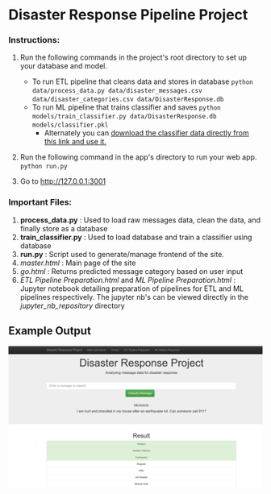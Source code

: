 # Disaster Response Pipeline Project

### Instructions:
1. Run the following commands in the project's root directory to set up your database and model.

    - To run ETL pipeline that cleans data and stores in database 
        `python data/process_data.py data/disaster_messages.csv data/disaster_categories.csv data/DisasterResponse.db`
    - To run ML pipeline that trains classifier and saves 
        `python models/train_classifier.py data/DisasterResponse.db models/classifier.pkl`
		- Alternately you can [download the classifier data directly from this link and use it.](https://drive.proton.me/urls/QSME3S6WRR#tznjH1e2KwgX)

2. Run the following command in the app's directory to run your web app.
    `python run.py`

3. Go to  http://127.0.0.1:3001

### Important Files:
1. **process_data.py** : Used to load raw messages data, clean the data, and finally store as a database
2. **train_classifier.py** : Used to load database and train a classifier using database
3. **run.py** : Script used to generate/manage frontend of the site.
4. *master.html* : Main page of the site
5. *go.html* : Returns predicted message category based on user input
6. *ETL Pipeline Preparation.html* and *ML Pipeline Preparation.html* : Jupyter notebook detailing preparation of pipelines for ETL and ML pipelines respectively. The jupyter nb's can be viewed directly in the *jupyter_nb_repository* directory

## Example Output
![webpage](https://github.com/AayushSo/disaster-repository-webpage/blob/main/project_test_msg.png?raw=True)



